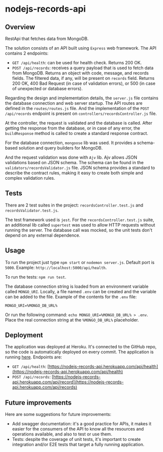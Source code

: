 # nodejs-records-api

## Overview

RestApi that fetches data from MongoDB.

The solution consists of an API built using `Express` web framework. The API contains 2 endpoints:

- `GET ​/api/health`: can be used for health check. Returns 200 OK.
- `POST ​/api/records`: receives a query payload that is used to fetch data from MongoDB. Returns an object with code, message, and records fields. The filtered data, if any, will be present on `records` field. Returns 200 OK, 400 Bad Request (in case of validation errors), or 500 (in case of unexpected or database errors).

Regarding the design and implementation details, the `server.js` file contains the database connection and web server startup. The API routes are defined in the `routes/routes.js` file. And the implementation of the `POST /api/records` endpoint is present on `controllers/recordsController.js` file.

At the controller, the request is validated and the database is called. After getting the response from the database, or in case of any error, the `buildResponse` method is called to create a standard response contract.

For the database connection, `mongoose` lib was used. It provides a schema-based solution and query builders for MongoDB.

And the request validation was done with `Ajv` lib. Ajv allows JSON validations based on JSON schema. The schema can be found in the `validators/recordsValidator.js` file. JSON schema provides a standard to describe the contract rules, making it easy to create both simple and complex validation rules.

## Tests

There are 2 test suites in the project: `recordsController.test.js` and `recordsValidator.test.js`.

The test framework used is `jest`. For the `recordsController.test.js` suite, an additional lib called `supertest` was used to allow HTTP requests without running the server. The database call was mocked, so the unit tests don't depend on any external dependence.

## Usage

To run the project just type `npm start` or `nodemon server.js`. Default port is `5000`. Example: `http://localhost:5000/api/health`.

To run the tests: `npm run test`.

The database connection string is loaded from an environment variable called `MONGO_URI`. Locally, a file named `.env` can be created and the variable can be added to the file. Example of the contents for the `.env` file:

```
MONGO_URI=%MONGO_DB_URL%
```

Or run the following command: `echo MONGO_URI=%MONGO_DB_URL% > .env`. Place the real connection string at the `%MONGO_DB_URL%` placeholder.

## Deployment

The application was deployed at Heroku. It's connected to the GitHub repo, so the code is automatically deployed on every commit. The application is running [here](https://nodejs-records-api.herokuapp.com). Endpoints are:

- `GET ​/api/health`: [https://nodejs-records-api.herokuapp.com/api/health](https://nodejs-records-api.herokuapp.com/api/health)
- `POST ​/api/records`: [https://nodejs-records-api.herokuapp.com/api/record](https://nodejs-records-api.herokuapp.com/api/records)

## Future improvements

Here are some suggestions for future improvements:

- Add swagger documentation: it's a good practice for APIs, it makes it easier for the consumers of the API to know all the resources and operations available, and also to test or use them.
- Tests: despite the coverage of unit tests, it's important to create integration and/or E2E tests that target a fully running application.
